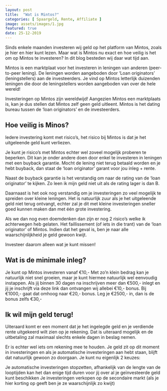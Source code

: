 ```yaml
---
layout: post
title:  "Wat is Mintos?"
categories: [ Spaargeld, Rente, Affiliate ]
image: assets/images/1.jpg
featured: true
date: 25-12-2019
---
```


Sinds enkele maanden investeren wij geld op het platform van Mintos, zoals je hier en hier kunt lezen. Maar wat is Mintos nu exact en hoe veilig is het om op Mintos te investeren? In dit blog besteden wij daar wat tijd aan.

Mintos is een marktplaat voor het investeren in leningen van anderen (peer-to-peer lening). De leningen worden aangeboden door ‘Loan originators’ (leningstellers) aan de investeerders. Je vind op Mintos letterlijk duizenden leningen die door de leningstellers worden aangeboden van over de hele wereld!

Investeringen op Mintos zijn wereldwijd!
Aangezien Mintos een marktplaats is, kan je dus stellen dat Mintos zelf geen geld uitleent. Mintos is het dating bureau tussen de ‘loan originators’ en de investeerders.

## Hoe veilig is Minos?
Iedere investering komt met risico’s, het risico bij Mintos is dat je het uitgeleende geld kunt verliezen.

Je kunt je risico’s met Mintos echter wel zoveel mogelijk proberen te beperken. Dit kan je onder andere doen door enkel te investeren in leningen met een buyback garantie.
Mocht de lening niet terug betaald worden en je hebt buyback, dan staat de ‘loan originator’ garant voor jou inleg + rente.

Naast de buyback garantie is het verstandig om naar de rating van de ‘loan originator’ te kijken. Zo leen ik mijn geld niet uit als de rating lager is dan B.

Daarnaast is het ook nog verstandig om je investeringen zo veel mogelijk te spreiden over kleine leningen. Het is natuurlijk zuur als je het uitgeleende geld niet terug ontvangt, echter zal je dit met kleine investeringen sneller goed kunnen maken dan met één grote investering.

Als we dan nog even doemdenken dan zijn er nog 2 risico’s welke ik achterwegen heb gelaten. Het faillissement (of iets in die trant) van de ‘loan originator’ of Mintos. Indien dat het geval is, ben je naar alle waarschijnlijkheid je geld gewoon kwijt.

Investeer daarom alleen wat je kunt missen!

## Wat is de minimale inleg?
Je kunt op Mintos investeren vanaf €10,- Met zo’n klein bedrag kan je natuurlijk niet snel groeien, maar je kunt hiermee natuurlijk wel eenvoudig instappen.
Als jij binnen 30 dagen na inschrijven meer dan €500,- inlegt en jij je inschrijft via deze link dan ontvangen wij allebei €10,- bonus. Bij €1000,- gaat dat omhoog naar €20,- bonus. Leg je €2500,- in, dan is de bonus zelfs €30,-

## Ik wil mijn geld terug!
Uiteraard komt er een moment dat je het ingelegde geld en je verdiende rente uitgekeerd wilt zien op je rekening. Dat is uiteraard mogelijk en de uitbetaling zal maximaal slechts enkele dagen in beslag nemen.

Er is echter wel iets om rekening mee te houden. Je geld zit op dit moment in investeringen en als je automatische investeringen aan hebt staan, blijft dat natuurlijk gewoon zo doorgaan. Je kunt nu eigenlijk 2 keuzes:

Je automatische investeringen stopzetten, afhankelijk van de lengte van de looptijden kan het dan enige tijd duren voor jij over al je geïnvesteerde geld kunt beschikken
Je investeringen verkopen op de secondaire markt (als je hier korting op geeft ben je ze waarschijnlijk zo kwijt)

